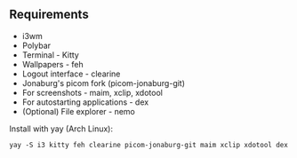 ## Requirements
* i3wm
* Polybar
* Terminal - Kitty
* Wallpapers - feh
* Logout interface - clearine
* Jonaburg's picom fork (picom-jonaburg-git)
* For screenshots - maim, xclip, xdotool
* For autostarting applications - dex
* (Optional) File explorer - nemo

Install with yay (Arch Linux):

```yay -S i3 kitty feh clearine picom-jonaburg-git maim xclip xdotool dex```
